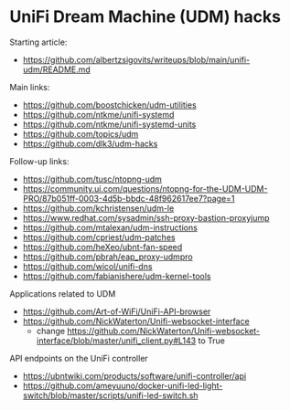 # UniFi Dream Machine (UDM) hacks

Starting article:
 - https://github.com/albertzsigovits/writeups/blob/main/unifi-udm/README.md

Main links:
 - https://github.com/boostchicken/udm-utilities
 - https://github.com/ntkme/unifi-systemd
 - https://github.com/ntkme/unifi-systemd-units
 - https://github.com/topics/udm
 - https://github.com/dlk3/udm-hacks

Follow-up links:
 - https://github.com/tusc/ntopng-udm
 - https://community.ui.com/questions/ntopng-for-the-UDM-UDM-PRO/87b051ff-0003-4d5b-bbdc-48f962617ee7?page=1
 - https://github.com/kchristensen/udm-le
 - https://www.redhat.com/sysadmin/ssh-proxy-bastion-proxyjump
 - https://github.com/mtalexan/udm-instructions
 - https://github.com/cpriest/udm-patches
 - https://github.com/heXeo/ubnt-fan-speed
 - https://github.com/pbrah/eap_proxy-udmpro
 - https://github.com/wicol/unifi-dns
 - https://github.com/fabianishere/udm-kernel-tools

Applications related to UDM
 - https://github.com/Art-of-WiFi/UniFi-API-browser
 - https://github.com/NickWaterton/Unifi-websocket-interface
   - change https://github.com/NickWaterton/Unifi-websocket-interface/blob/master/unifi_client.py#L143 to True

API endpoints on the UniFi controller
 - https://ubntwiki.com/products/software/unifi-controller/api
 - https://github.com/ameyuuno/docker-unifi-led-light-switch/blob/master/scripts/unifi-led-switch.sh